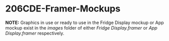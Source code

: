 # 206CDE-Framer-Mockups

**NOTE:** Graphics in use or ready to use in the Fridge Display mockup or App mockup exist in the *images* folder of either *Fridge Display.framer* or *App Display.framer* respectively.
